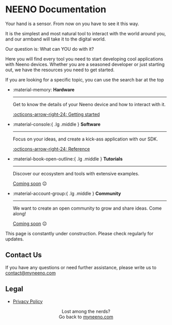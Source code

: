 # NEENO Documentation

Your hand is a sensor. From now on you have to see it this way.

It is the simplest and most natural tool to interact with the world around you,
and our armband will take it to the digital world.

Our question is: What can YOU do with it?

Here you will find every tool you need to start developing cool applications
with Neeno devices. Whether you are a seasoned developer or just starting out,
we have the resources you need to get started.

If you are looking for a specific topic, you can use the search bar at the top

<div class="grid cards" markdown>

-   :material-memory: __Hardware__

    ---

    Get to know the details of your Neeno device and how to interact with it.

    [:octicons-arrow-right-24: Getting started](hardware.md)

-   :material-console:{ .lg .middle } __Software__

    ---

    Focus on your ideas, and create a kick-ass application with our SDK.

    [:octicons-arrow-right-24: Reference](software.md)

-   :material-book-open-outline:{ .lg .middle } __Tutorials__

    ---

    Discover our ecosystem and tools with extensive examples.

    [Coming soon](#) :wink:

-   :material-account-group:{ .lg .middle } __Community__

    ---

    We want to create an open community to grow and share ideas. Come along!

    [Coming soon](#) :wink:

</div>

This page is constantly under construction. Please check regularly for updates.

## Contact Us

If you have any questions or need further assistance, please write us to
<contact@myneeno.com>

## Legal

- [Privacy Policy](privacy-policy.md)

<p style="text-align: center;">Lost among the nerds?<br>Go back to <a href="https://myneeno.com">myneeno.com</a></p>
